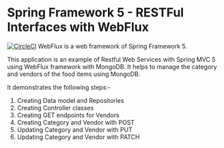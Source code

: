 # Spring Framework 5 - RESTFul Interfaces with WebFlux
[![CircleCI](https://circleci.com/gh/yerasoni20/restservices-spring5-mvc-webflux/tree/master.svg?style=svg)](https://circleci.com/gh/yerasoni20/restservices-spring5-mvc-webflux/tree/master)
WebFlux is a web framework of Spring Framework 5.

This application is an example of Restful Web Services with Spring MVC 5 using WebFlux framework with MongoDB. It helps to manage the category and vendors of the food items using MongoDB. 

It demonstrates the following steps:-

1) Creating Data model and Repositories
2) Creating Controller classes
3) Creating GET endpoints for Vendors
4) Creating Category and Vendor with POST
5) Updating Category and Vendor with PUT
6) Updating Category and Vendor with PATCH
